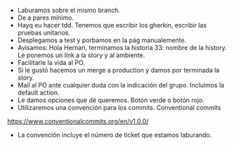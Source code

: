 - Laburamos sobre el mismo branch.
- De a pares mínimo.
- Hayq eu hacer tdd. Tenemos que escribir los gherkin, escribir las pruebas unitarios.
- Desplegamos a test y porbamos en la pág manualemente.
- Avisamos: Hola Hernan, terminamos la historia 33: nombre de la history. Le ponemos un link a la story y al ambiente.
- Facilitarle la vida al PO.
- Si le gustó hacemos un merge a production y damos por terminada la story.
- Mail al PO ante cualquier duda con la indicación del grupo. Incluimos la default action.
- Le damos opciones que dé queremos. Botón verde o botón rojo.
- Utilizaremos una convención para los commits. Conventional commits

https://www.conventionalcommits.org/en/v1.0.0/
- La convención incluye el número de ticket que estamos laburando.